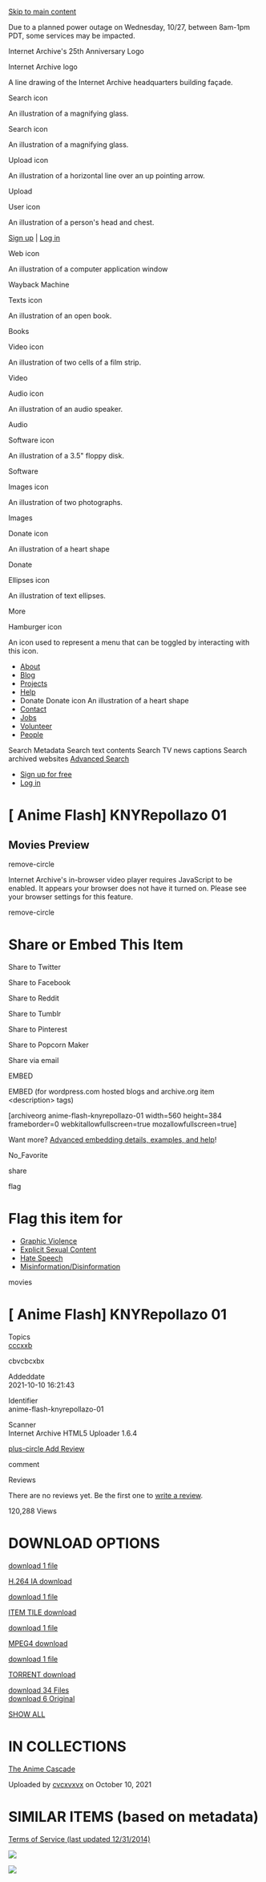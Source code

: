 <a href="#maincontent" class="hidden-for-screen-readers">Skip to main content</a>

Due to a planned power outage on Wednesday, 10/27, between 8am-1pm PDT, some services may be impacted.

Internet Archive's 25th Anniversary Logo

Internet Archive logo

A line drawing of the Internet Archive headquarters building façade.

Search icon

An illustration of a magnifying glass.

Search icon

An illustration of a magnifying glass.

Upload icon

An illustration of a horizontal line over an up pointing arrow.

<span class="style-scope primary-nav">Upload</span>

User icon

An illustration of a person's head and chest.

<span class="style-scope login-button"> <a href="https://archive.org/account/signup" class="style-scope login-button">Sign up</a> | <a href="https://archive.org/account/login" class="style-scope login-button">Log in</a> </span>

Web icon

An illustration of a computer application window

<span class="label style-scope media-button">Wayback Machine</span>

Texts icon

An illustration of an open book.

<span class="label style-scope media-button">Books</span>

Video icon

An illustration of two cells of a film strip.

<span class="label style-scope media-button">Video</span>

Audio icon

An illustration of an audio speaker.

<span class="label style-scope media-button">Audio</span>

Software icon

An illustration of a 3.5" floppy disk.

<span class="label style-scope media-button">Software</span>

Images icon

An illustration of two photographs.

<span class="label style-scope media-button">Images</span>

Donate icon

An illustration of a heart shape

<span class="label style-scope media-button">Donate</span>

Ellipses icon

An illustration of text ellipses.

<span class="label style-scope media-button">More</span>

Hamburger icon

An icon used to represent a menu that can be toggled by interacting with this icon.

-   <a href="https://archive.org/about/" class="about style-scope desktop-subnav">About</a>
-   <a href="https://blog.archive.org/" class="blog style-scope desktop-subnav">Blog</a>
-   <a href="https://archive.org/projects/" class="projects style-scope desktop-subnav">Projects</a>
-   <a href="https://archive.org/about/faqs.php" class="help style-scope desktop-subnav">Help</a>
-   Donate
    Donate icon
    An illustration of a heart shape
-   <a href="https://archive.org/about/contact.php" class="contact style-scope desktop-subnav">Contact</a>
-   <a href="https://archive.org/about/jobs.php" class="jobs style-scope desktop-subnav">Jobs</a>
-   <a href="https://archive.org/about/volunteerpositions.php" class="volunteer style-scope desktop-subnav">Volunteer</a>
-   <a href="https://archive.org/about/bios.php" class="people style-scope desktop-subnav">People</a>

Search Metadata Search text contents Search TV news captions Search archived websites <a href="https://archive.org/advancedsearch.php" class="advanced-search style-scope search-menu">Advanced Search</a>

-   <a href="https://archive.org/account/signup" class="style-scope signed-out-dropdown">Sign up for free</a>
-   <a href="https://archive.org/account/login" class="style-scope signed-out-dropdown">Log in</a>

\[ Anime Flash\] KNYRepollazo 01
================================

Movies Preview
--------------

<a href="#" class="js-play8-gofullscreen"></a>

[](#)

[](#)

<a href="#" class="js-play8-speed"></a>

<span class="iconochive-remove-circle" aria-hidden="true"></span><span class="sr-only">remove-circle</span>

Internet Archive's in-browser video player requires JavaScript to be enabled. It appears your browser does not have it turned on. Please see your browser settings for this feature.

<span class="iconochive-remove-circle" aria-hidden="true"></span><span class="sr-only">remove-circle</span>

Share or Embed This Item
========================

[](https://twitter.com/intent/tweet?url=https://archive.org/details/anime-flash-knyrepollazo-01&via=internetarchive&text=%5B+Anime+Flash%5D+KNYRepollazo+01+%3A+Free+Download%2C+Borrow%2C+and+Streaming+%3A+Internet+Archive)

<span class="sr-only">Share to Twitter</span> [](https://www.facebook.com/sharer/sharer.php?u=https://archive.org/details/anime-flash-knyrepollazo-01)

<span class="sr-only">Share to Facebook</span> [](http://www.reddit.com/submit?url=https://archive.org/details/anime-flash-knyrepollazo-01&title=%5B+Anime+Flash%5D+KNYRepollazo+01+%3A+Free+Download%2C+Borrow%2C+and+Streaming+%3A+Internet+Archive)

<span class="sr-only">Share to Reddit</span> [](https://www.tumblr.com/share/video?embed=%3Ciframe+width%3D%22640%22+height%3D%22480%22+frameborder%3D%220%22+allowfullscreen+src%3D%22https%3A%2F%2Farchive.org%2Fembed%2F%22+webkitallowfullscreen%3D%22true%22+mozallowfullscreen%3D%22true%22%26gt%3B%26lt%3B%2Fiframe%3E&name=%5B+Anime+Flash%5D+KNYRepollazo+01+%3A+Free+Download%2C+Borrow%2C+and+Streaming+%3A+Internet+Archive)

<span class="sr-only">Share to Tumblr</span> [](http://www.pinterest.com/pin/create/button/?url=https://archive.org/details/anime-flash-knyrepollazo-01&description=%5B+Anime+Flash%5D+KNYRepollazo+01+%3A+Free+Download%2C+Borrow%2C+and+Streaming+%3A+Internet+Archive)

<span class="sr-only">Share to Pinterest</span> [](https://popcorn.archive.org/editor.html?initialMedia=https://archive.org/details/anime-flash-knyrepollazo-01)

<span class="sr-only">Share to Popcorn Maker</span> [](mailto:?body=https://archive.org/details/anime-flash-knyrepollazo-01&subject=%5B%20Anime%20Flash%5D%20KNYRepollazo%2001%20:%20Free%20Download,%20Borrow,%20and%20Streaming%20:%20Internet%20Archive)

<span class="sr-only">Share via email</span>

  

EMBED

EMBED (for wordpress.com hosted blogs and archive.org item &lt;description&gt; tags)

\[archiveorg anime-flash-knyrepollazo-01 width=560 height=384 frameborder=0 webkitallowfullscreen=true mozallowfullscreen=true\]

Want more? [Advanced embedding details, examples, and help](/help/video.php?identifier=anime-flash-knyrepollazo-01)!

<span class="iconochive-No_Favorite" aria-hidden="true"></span><span class="sr-only">No\_Favorite</span>

<span class="iconochive-share" aria-hidden="true"></span><span class="sr-only">share</span>

<span class="iconochive-Flag" aria-hidden="true"></span><span class="sr-only">flag</span>

Flag this item for
==================

-   [Graphic Violence](/account/login?referer=https%3A%2F%2Farchive.org%2Fdetails%2Fanime-flash-knyrepollazo-01)
-   [Explicit Sexual Content](/account/login?referer=https%3A%2F%2Farchive.org%2Fdetails%2Fanime-flash-knyrepollazo-01)
-   [Hate Speech](/account/login?referer=https%3A%2F%2Farchive.org%2Fdetails%2Fanime-flash-knyrepollazo-01)
-   [Misinformation/Disinformation](/account/login?referer=https%3A%2F%2Farchive.org%2Fdetails%2Fanime-flash-knyrepollazo-01)

<span class="iconochive-movies movies" aria-hidden="true"></span><span class="sr-only">movies</span>

<span class="breaker-breaker" itemprop="name">\[ Anime Flash\] KNYRepollazo 01</span>
=====================================================================================

  

Topics  
[cccxxb](/search.php?query=subject%3A%22cccxxb%22)

cbvcbcxbx

Addeddate  
<span itemprop="uploadDate">2021-10-10 16:21:43</span>

<!-- -->

Identifier  
<span itemprop="identifier">anime-flash-knyrepollazo-01</span>

<!-- -->

Scanner  
Internet Archive HTML5 Uploader 1.6.4

<a href="/write-review.php?identifier=anime-flash-knyrepollazo-01" class="stealth"><span class="iconochive-plus-circle" data-aria-hidden="true"></span><span class="sr-only">plus-circle</span> Add Review</a>  

<span class="iconochive-comment" aria-hidden="true"></span><span class="sr-only">comment</span>

Reviews

There are no reviews yet. Be the first one to [write a review](/write-review.php?identifier=anime-flash-knyrepollazo-01).

<span class="item-stats-summary__count" itemprop="userInteractionCount">120,288</span> Views

DOWNLOAD OPTIONS
================

<a href="/download/anime-flash-knyrepollazo-01/%5BAnimeFlash%5D%20KNYRepollazo%20-%2001.ia.mp4" class="stealth" title="169.9M"><span class="hover-badge-stealth"> <span class="iconochive-download" data-aria-hidden="true"></span><span class="sr-only">download</span> 1 file </span></a>

<a href="/download/anime-flash-knyrepollazo-01/%5BAnimeFlash%5D%20KNYRepollazo%20-%2001.ia.mp4" class="format-summary download-pill" title="169.9M">H.264 IA <span class="iconochive-download" data-aria-hidden="true"></span><span class="sr-only">download</span></a>

<a href="/download/anime-flash-knyrepollazo-01/__ia_thumb.jpg" class="stealth" title="8.3K"><span class="hover-badge-stealth"> <span class="iconochive-download" data-aria-hidden="true"></span><span class="sr-only">download</span> 1 file </span></a>

<a href="/download/anime-flash-knyrepollazo-01/__ia_thumb.jpg" class="format-summary download-pill" title="8.3K">ITEM TILE <span class="iconochive-download" data-aria-hidden="true"></span><span class="sr-only">download</span></a>

<a href="/download/anime-flash-knyrepollazo-01/%5BAnimeFlash%5D%20KNYRepollazo%20-%2001.mp4" class="stealth" title="169.9M"><span class="hover-badge-stealth"> <span class="iconochive-download" data-aria-hidden="true"></span><span class="sr-only">download</span> 1 file </span></a>

<a href="/download/anime-flash-knyrepollazo-01/%5BAnimeFlash%5D%20KNYRepollazo%20-%2001.mp4" class="format-summary download-pill" title="169.9M">MPEG4 <span class="iconochive-download" data-aria-hidden="true"></span><span class="sr-only">download</span></a>

<a href="/download/anime-flash-knyrepollazo-01/anime-flash-knyrepollazo-01_archive.torrent" class="stealth" title="15.4K"><span class="hover-badge-stealth"> <span class="iconochive-download" data-aria-hidden="true"></span><span class="sr-only">download</span> 1 file </span></a>

<a href="/download/anime-flash-knyrepollazo-01/anime-flash-knyrepollazo-01_archive.torrent" class="format-summary download-pill" title="15.4K">TORRENT <span class="iconochive-download" data-aria-hidden="true"></span><span class="sr-only">download</span></a>

<a href="/compress/anime-flash-knyrepollazo-01" class="boxy-ttl hover-badge"><span class="iconochive-download" data-aria-hidden="true"></span><span class="sr-only">download</span> 34 Files</a>  
<a href="/compress/anime-flash-knyrepollazo-01/formats=MPEG4,ITEM%20TILE,ARCHIVE%20BITTORRENT,METADATA" class="boxy-ttl hover-badge"><span class="iconochive-download" data-aria-hidden="true"></span><span class="sr-only">download</span> 6 Original</a>  

<a href="/download/anime-flash-knyrepollazo-01" class="boxy-ttl">SHOW ALL</a>  

IN COLLECTIONS
==============

[The Anime Cascade](/details/anime)

[](/details/anime)

Uploaded by <a href="/details/@cvcxvxvx" class="item-upload-info__uploader-name">cvcxvxvx</a> on October 10, 2021

SIMILAR ITEMS (based on metadata)
=================================

<a href="/about/terms.php" class="stealth">Terms of Service (last updated 12/31/2014)</a>

![](//analytics.archive.org/0.gif?kind=track_js&track_js_case=control&cache_bust=1703178736)

![](//analytics.archive.org/0.gif?kind=track_js&track_js_case=disabled&cache_bust=1549284614)
